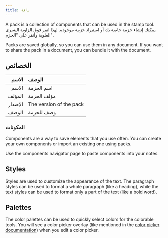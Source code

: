 ```yaml
---
title: باقة
---
```


A pack is a collection of components that can be used in the stamp tool. يمكنك إنشاء حزمة خاصة بك أو استيراد حزمة موجودة. لهذا انقر فوق الزاوية اليسرى العلوية وانقر على "الحزم".

Packs are saved globally, so you can use them in any document. If you want to share the pack in a document, you can bundle it with the document.

## الخصائص

|   الاسم | الوصف                   |
| ------: | :---------------------- |
|   الاسم | اسم الحزمة              |
|  المؤلف | مؤلف الحزمة             |
| الإصدار | The version of the pack |
|   الوصف | وصف للحزمة              |

### المكونات

Components are a way to save elements that you use often. You can create your own components or import an existing one using packs.

Use the components navigator page to paste components into your notes.

## Styles

Styles are used to customize the appearance of the text. The paragraph styles can be used to format a whole paragraph (like a heading), while the text styles can be used to format only a part of the text (like a bold word).

## Palettes

The color palettes can be used to quickly select colors for the colorable tools. You will see a color picker overlay (like mentioned in the [color picker documentation](/docs/v2/color_picker)) when you edit a color picker.
